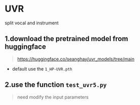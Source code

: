# UVR
split vocal and instrument

## 1.download the pretrained model from huggingface
> https://huggingface.co/seanghay/uvr_models/tree/main
+ default use the `1_HP-UVR.pth`

## 2.use the function `test_uvr5.py`
> need modify the input parameters
